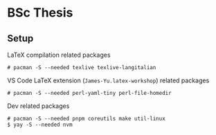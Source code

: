 # BSc Thesis

## Setup

LaTeX compilation related packages

```
# pacman -S --needed texlive texlive-langitalian
```

VS Code LaTeX extension (`James-Yu.latex-workshop`) related packages

```
# pacman -S --needed perl-yaml-tiny perl-file-homedir
```

Dev related packages

```
# pacman -S --needed pnpm coreutils make util-linux
$ yay -S --needed nvm
```
